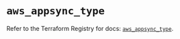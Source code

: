 # `aws_appsync_type`

Refer to the Terraform Registry for docs: [`aws_appsync_type`](https://registry.terraform.io/providers/hashicorp/aws/6.14.0/docs/resources/appsync_type).
